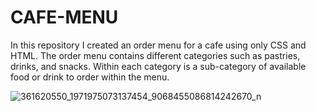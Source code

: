 # CAFE-MENU
In this repository I created an order menu  for a cafe using only CSS and HTML. The order menu contains different categories such as pastries, drinks, and snacks. Within each category is a sub-category of available food or drink to order within the menu.

![361620550_1971975073137454_9068455086814242670_n](https://github.com/daledalecious/CAFE-MENU/assets/110841890/335deb68-eccd-43fd-bf09-43a340b05fdc)
